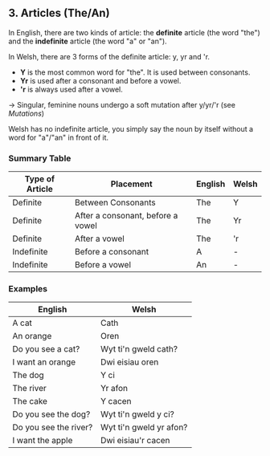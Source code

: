 ## 3. Articles (The/An)

In English, there are two kinds of article: the **definite** article (the word "the") and the **indefinite** article (the word "a" or "an").

In Welsh, there are 3 forms of the definite article: y, yr and 'r.

- **Y** is the most common word for "the". It is used between consonants.
- **Yr** is used after a consonant and before a vowel.
- **'r** is always used after a vowel.

-> Singular, feminine nouns undergo a soft mutation after y/yr/'r (see _Mutations_)

Welsh has no indefinite article, you simply say the noun by itself without a word for "a"/"an" in front of it.

### Summary Table

| Type of Article | Placement                         | English | Welsh |
| --------------- | --------------------------------- | ------- | ----- |
| Definite        | Between Consonants                | The     | Y     |
| Definite        | After a consonant, before a vowel | The     | Yr    |
| Definite        | After a vowel                     | The     | 'r    |
| Indefinite      | Before a consonant                | A       | -     |
| Indefinite      | Before a vowel                    | An      | -     |

### Examples

| English               | Welsh                   |
| --------------------- | ----------------------- |
| A cat                 | Cath                    |
| An orange             | Oren                    |
| Do you see a cat?     | Wyt ti'n gweld cath?    |
| I want an orange      | Dwi eisiau oren         |
| The dog               | Y ci                    |
| The river             | Yr afon                 |
| The cake              | Y cacen                 |
| Do you see the dog?   | Wyt ti'n gweld y ci?    |
| Do you see the river? | Wyt ti'n gweld yr afon? |
| I want the apple      | Dwi eisiau'r cacen      |
